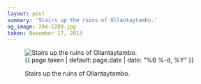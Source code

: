 ```yaml
---
layout: post
summary: 'Stairs up the ruins of Ollantaytambo.'
og_image: 204-1280.jpg
taken: November 17, 2013
---
```


<figure class="post">
 <img alt="Stairs up the ruins of Ollantaytambo." sizes="(min-width: 700px) 50vw, calc(100vw - 2rem)" src="{{ site.assets_url }}/204-640.jpg" srcset="{{ site.assets_url }}/204-1280.jpg 1280w, {{ site.assets_url }}/204-960.jpg 960w, {{ site.assets_url }}/204-640.jpg 640w, {{ site.assets_url }}/204-320.jpg 320w"/>
 <figcaption>
  <time>
   {{ page.taken | default: page.date | date: "%B %-d, %Y" }}
  </time>
  <p>
   Stairs up the ruins of Ollantaytambo.
  </p>
 </figcaption>
</figure>
